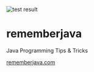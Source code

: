 ![test result](https://github.com/hblok/rememberjava/actions/workflows/main.yml/badge.svg)

# rememberjava
Java Programming Tips &amp; Tricks

[rememberjava.com](http://rememberjava.com)


